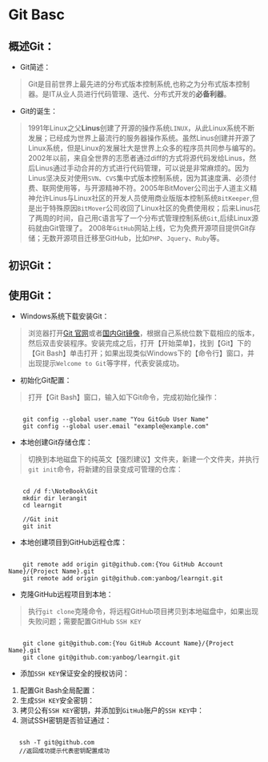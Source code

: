 # Git Basc

## 概述Git：
- Git简述：
> Git是目前世界上最先进的分布式版本控制系统,也称之为分布式版本控制器。是IT从业人员进行代码管理、迭代、分布式开发的**必备利器**。

- Git的诞生：
> 1991年Linux之父**Linus**创建了开源的操作系统`LINUX`，从此Linux系统不断发展；已经成为世界上最流行的服务器操作系统。虽然Linus创建并开源了Linux系统，但是Linux的发展壮大是世界上众多的程序员共同参与编写的。2002年以前，来自全世界的志愿者通过diff的方式将源代码发给Linus，然后Linus通过手动合并的方式进行代码管理，可以说是非常麻烦的。因为Linus坚决反对使用`SVN`、`CVS`集中式版本控制系统，因为其速度满、必须付费、联网使用等，与开源精神不符。2005年BitMover公司出于人道主义精神允许Linus与Linux社区的开发人员使用商业版版本控制系统`BitKeeper`,但是出于特殊原因`BitMover`公司收回了Linux社区的免费使用权；后来Linus花了两周的时间，自己用`C`语言写了一个分布式管理控制系统`Git`,后续Linux源码就由Git管理了。
> 2008年`GitHub`网站上线，它为免费开源项目提供Git存储；无数开源项目迁移至GitHub，比如`PHP`、`Jquery`、`Ruby`等。


## 初识Git：
## 使用Git：
- Windows系统下载安装Git：
> 浏览器打开[Git 官网](https://git-scm.com/downloads "Git for Windows")或者[国内Git镜像](https://github.com/git-for-windows/git/releases "Git CDN")，根据自己系统位数下载相应的版本，然后双击安装程序。安装完成之后，打开【开始菜单】，找到【Git】下的【Git Bash】单击打开；如果出现类似Windows下的【命令行】窗口，并出现提示`Welcome to Git`等字样，代表安装成功。

- 初始化Git配置：

> 打开【Git Bash】窗口，输入如下Git命令，完成初始化操作：

```

	git config --global user.name "You GitGub User Name"
	git config --global user.email "example@example.com"

```

- 本地创建Git存储仓库：
> 切换到本地磁盘下的纯英文【强烈建议】文件夹，新建一个文件夹，并执行`git init`命令，将新建的目录变成可管理的仓库：

```

	cd /d f:\NoteBook\Git
	mkdir dir lerangit
	cd learngit

	//Git init
	git init

```

- 本地创建项目到GitHub远程仓库：

```

	git remote add origin git@github.com:{You GitHub Account Name}/{Project Name}.git
	git remote add origin git@github.com:yanbog/learngit.git

```

- 克隆GitHub远程项目到本地：
> 执行`git clone`克隆命令，将远程GitHub项目拷贝到本地磁盘中，如果出现失败问题；需要配置GitHub `SSH KEY`

```

	git clone git@github.com:{You GitHub Account Name}/{Project Name}.git
	git clone git@github.com:yanbog/learngit.git

```

- 添加`SSH KEY`保证安全的授权访问：
 1. 配置Git Bash全局配置：
 2. 生成`SSH KEY`安全密钥：
 3. 拷贝公有`SSH KEY`密钥，并添加到`GitHub`账户的`SSH KEY`中：
 4. 测试SSH密钥是否验证通过：

 ```

 	ssh -T git@github.com
 	//返回成功提示代表密钥配置成功

 ```